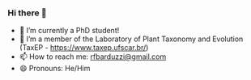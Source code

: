 ### Hi there 👋

- 🔭 I’m currently a PhD student!
- 🌱 I’m a member of the Laboratory of Plant Taxonomy and Evolution (TaxEP - https://www.taxep.ufscar.br/)
- 📫 How to reach me: rfbarduzzi@gmail.com
- 😄 Pronouns: He/Him
